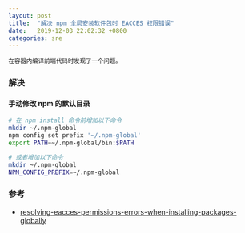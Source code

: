 ```yaml
---
layout: post
title:  "解决 npm 全局安装软件包时 EACCES 权限错误"
date:   2019-12-03 22:02:32 +0800
categories: sre
---
```


    在容器内编译前端代码时发现了一个问题。

### 解决

#### 手动修改 npm 的默认目录

```bash
# 在 npm install 命令前增加以下命令
mkdir ~/.npm-global
npm config set prefix '~/.npm-global'
export PATH=~/.npm-global/bin:$PATH

# 或者增加以下命令
mkdir ~/.npm-global
NPM_CONFIG_PREFIX=~/.npm-global
```

### 参考

* [resolving-eacces-permissions-errors-when-installing-packages-globally](https://docs.npmjs.com/resolving-eacces-permissions-errors-when-installing-packages-globally)
